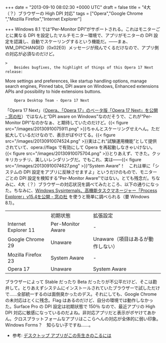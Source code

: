 
+++
date = "2013-09-10 08:02:30 +0000 UTC"
draft = false
title = "4大（？）ブラウザーの High DPI 対応"
tags = ["Opera","Google Chrome ","Mozilla Firefox","Internet Explorer"]

+++
Windows 8.1 では“Per-Monitor DPI”がサポートされる。これはモニターごとに異なる DPI を設定したマルチモニター環境で、アプリがモニターの DPI 設定を認識し、自動でスケーリングするという機能だ。――まぁ、WM_DPICHANGED（0x02E0）メッセージが飛んでくるだけなので、アプリ側の対応が必須なのだけど。

    >
        Besides bugfixes, the highlight of things of this Opera 17 Next release:


More settings and preferences, like startup handling options, manage search engines,
Pinned tabs,
DPI aware on Windows,
Enhanced extensions APIs and possibility to hide extensions buttons.

        Opera Desktop Team - Opera 17 Next
    
「Opera 17 Next」（<a href="http://www.forest.impress.co.jp/docs/news/20130909_614656.html">Opera、「Opera 17」のベータ版「Opera 17 Next」を公開 - 窓の杜</a>）ではなんと“DPI aware on Windows”なのだそうで、これが“Per-Monitor DPI”なのかなぁ、と期待していたのだけど。{{< figure src="/images/20130910075911.png"  >}}ちゃんとスケーリングせえへん。ただ拡大しているだけなので、表示がぼやけてる。{{< figure src="/images/20130910074524.png"  >}}実はこれ“試験運用機能”として提供されていて、opera://flags で有効にして Opera を再起動しなきゃいけない。{{< figure src="/images/20130910075704.png"  >}}とりあえず、できた。クッキリカッチリ、美しいレンダリングだ。でもこれ、実は――{{< figure src="/images/20130910074627.png"  >}}“System Aware”！　これは単に「システムの DPI 設定をアプリに反映させますよ」というだけのもので、モニターごとの DPI 設定を検知する“Per-Monitor Aware”ではない。とても残念だ。ちなみに、4大（？）ブラウザーの対応状況を調べてみたところ、以下の通りになった。ちなみに、<a href="http://www.forest.impress.co.jp/docs/news/20130805_610426.html">Windows Sysinternals、高機能タスクマネージャー「Process Explorer」v15.4を公開 - 窓の杜</a> を使うと簡単に調べられる（要 Windows 8.1）。

<table>
    <tbody><tr>
    <td></td>
    <td>初期状態</td>
    <td>拡張設定</td>
    </tr>
    <tr>
    <td>Internet Explorer 11</td>
    <td>Per-Monitor Aware</td>
    <td>-</td>
    </tr>
    <tr>
    <td>Google Chrome 29</td>
    <td>Unaware</td>
    <td>Unaware（項目はあるが動作しない）</td>
    </tr>
    <tr>
    <td>Mozilla Firefox 23</td>
    <td>System Aware</td>
    <td>-</td>
    </tr>
    <tr>
    <td>Opera 17</td>
    <td>Unaware</td>
    <td>System Aware</td>
    </tr>
</tbody></table>ブラウザーによって Stable だったり Beta だったりが不公平だけど、そこは勘弁して。とりあえずシステムにインストールされていたブラウザーで試しただけで……全部統一するのは面倒臭かったのデス。それにしても、Google Chrome の未対応はとくに残念。Flag はあるのだけど、自分の環境では動作しなかった。Surface Pro の DPI 設定は初期状態で 150％ なので、最近アプリの High DPI 対応に敏感になっているのだよね。非対応アプリだと表示がボヤけてあかん。クロスプラットフォームなアプリはここらへんの対応が全体的に弱い印象。Windows Forms？　知らない子ですね……。

<ul>
<li>参考: <a href="http://www.slideshare.net/manatokameya/ss-23981128">デスクトップ アプリがこの先生きのこるには</a></li>
</ul>

